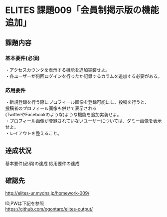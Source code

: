 ELITES 課題009「会員制掲示版の機能追加」
========================================

## 課題内容
### 基本要件(必須)
・アクセスカウンタを表示する機能を追加実装せよ。  
・各ユーザーが何回ログインを行ったか記録するカラムを追加する必要がある。  

### 応用要件
・新規登録を行う際にプロフィール画像を登録可能にし、投稿を行うと、  
投稿者のプロフィール画像も併せて表示される  
(TwitterやFacebookのような)ような機能を追加実装せよ。  
・プロフィール画像が登録されていないユーザーについては、ダミー画像を表示せよ。  
・レイアウトを整えること。

## 達成状況
基本要件(必須)の達成
応用要件の達成

## 確認先
http://elites-ur.mydns.jp/homework-009/  
  
ID,PWは下記を参照  
https://github.com/ogontaro/elites-output/